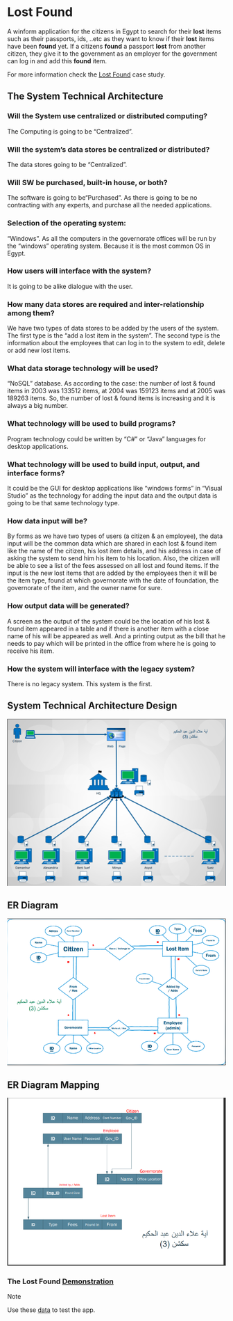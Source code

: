 # Lost Found

A winform application for the citizens in Egypt to search for their **lost** items such as their passports, ids, ..etc as they want to know if their **lost** items have been **found** yet. If a citizens **found** a passport **lost** from another citizen, they give it to the government as an employer for the government can log in and add this **found** item.

<!-- ## Case Study -->

For more information check the [Lost Found](https://drive.google.com/file/d/1QFQ7fM30UPLpXCHuo447fVhCUHnhH8dm/view?usp=drive_link) case study.

## The System Technical Architecture

### Will the System use centralized or distributed computing?

The Computing is going to be “Centralized”.

### Will the system’s data stores be centralized or distributed?

The data stores going to be “Centralized”.

### Will SW be purchased, built-in house, or both?

The software is going to be“Purchased”. As there is going to be no contracting with any experts, and purchase all the needed applications.

### Selection of the operating system:

“Windows”. As all the computers in the governorate offices will be run by the “windows” operating system. Because it is the most common OS in Egypt.

### How users will interface with the system?

It is going to be alike dialogue with the user.

### How many data stores are required and inter-relationship among them?

We have two types of data stores to be added by the users of the system. The first type is the “add a lost item in the system”. The second type is the information about the employees that can log in to the system to edit, delete or add new lost items.

### What data storage technology will be used?

“NoSQL” database. As according to the case: the number of lost & found items in 2003 was 133512 items, at 2004 was 159123 items and at 2005 was 189263 items. So, the number of lost & found items is increasing and it is always a big number.

### What technology will be used to build programs?

Program technology could be written by “C#” or “Java” languages for desktop applications.

### What technology will be used to build input, output, and interface forms?

It could be the GUI for desktop applications like “windows forms” in “Visual Studio” as the technology for adding the input data and the output data is going to be that same technology type.

### How data input will be?

By forms as we have two types of users (a citizen & an employee), the data input will be the common data which are shared in each lost & found item like the name of the citizen, his lost item details, and his address in case of asking the system to send him his item to his location. Also, the citizen will be able to see a list of the fees assessed on all lost and found items. If the input is the new lost items that are added by the employees then it will be the item type, found at which governorate with the date of foundation, the governorate of the item, and the owner name for sure.

### How output data will be generated?

A screen as the output of the system could be the location of his lost & found item appeared in a table and if there is another item with a close name of his will be appeared as well. And a printing output as the bill that he needs to pay which will be printed in the office from where he is going to receive his item.

### How the system will interface with the legacy system?

There is no legacy system. This system is the first.

## System Technical Architecture Design

![sta_design.PNG](lost_found/Resources/sta_design.PNG)

## ER Diagram

![er_diagram.PNG](lost_found/Resources/er_diagram.PNG)

## ER Diagram Mapping

![data_schema.PNG](lost_found/Resources/data_schema.PNG)

### The Lost Found [Demonstration](https://youtu.be/Qj0SzQ-HhVs)

> [!NOTE]
> Use these [data](required_data_for_the_interface.txt) to test the app.
